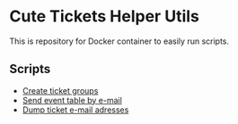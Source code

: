 # Cute Tickets Helper Utils

This is repository for Docker container to easily run scripts.

## Scripts

- [Create ticket groups](./scripts/create_tgs/)
- [Send event table by e-mail](./scripts/send_event_table/)
- [Dump ticket e-mail adresses](./scripts/dump_ticket_emails_by_tg_range/)
